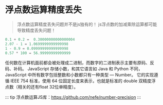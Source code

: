 <!--
 * @Author: tim
 * @Date: 2020-07-02 10:32:07
 * @LastEditors: tim
 * @LastEditTime: 2020-07-02 14:22:09
 * @Description: 
--> 
# 浮点数运算精度丢失
> 浮点数运算精度丢失问题并不是js独有的！
> js浮点数的加减乘除运算都可能导致精度丢失问题！

``` js
0.1 + 0.2 =  0.30000000000000004
2.07 - 1 = 1.0699999999999998
1 - 0.9 = 0.09999999999999998
0.57 * 100 = 56.99999999999999
```

任何数在计算机面前都会被处理成二进制，而数字的二进制表示主要有原码、反码、补码。
JavaScript 存储小数，和其它语言如 Java 和 Python 不同，JavaScript 中所有数字包括整数和小数都只有一种类型 — Number。
它的实现遵循 IEEE 754 标准，使用 64 位固定长度来表示，也就是标准的 double 双精度浮点数（相关的还有float 32位单精度）。

::: tip
浮点数运算JS库：https://github.com/nefe/number-precision
:::
